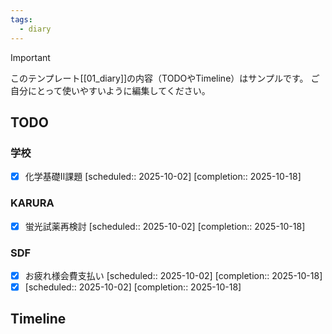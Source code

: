 ```yaml
---
tags:
  - diary
---
```

> [!IMPORTANT]
> このテンプレート[[01_diary]]の内容（TODOやTimeline）はサンプルです。
> ご自分にとって使いやすいように編集してください。

## TODO
### 学校
- [x] 化学基礎Ⅱ課題   [scheduled:: 2025-10-02]  [completion:: 2025-10-18]
### KARURA
- [x] 蛍光試薬再検討   [scheduled:: 2025-10-02]  [completion:: 2025-10-18]

### SDF
- [x] お疲れ様会費支払い   [scheduled:: 2025-10-02]  [completion:: 2025-10-18]
- [x]    [scheduled:: 2025-10-02]  [completion:: 2025-10-18]

## Timeline
